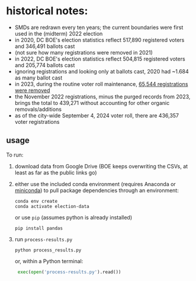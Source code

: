 # historical notes:
- SMDs are redrawn every ten years; the current boundaries were first used in the (midterm) 2022 election
- in 2020, DC BOE's election statistics reflect 517,890 registered voters and 346,491 ballots cast
- (not sure how many registrations were removed in 2021)
- in 2022, DC BOE's election statistics reflect 504,815 registered voters and 205,774 ballots cast
- ignoring registrations and looking only at ballots cast, 2020 had ~1.684 as many ballot cast
- in 2023, during the routine voter roll maintenance, [65,544 registrations were removed](https://dcboe.org/data,-maps,-forms/voter-registration-list-maintenance)
- the November 2022 registrations, minus the purged records from 2023, brings the total to 439,271 without accounting for other organic removals/additions
- as of the city-wide September 4, 2024 voter roll, there are 436,357 voter registrations

## usage
To run:
1. download data from Google Drive (BOE keeps overwriting the CSVs, at least as far as the public links go)
2. either use the included conda environment (requires Anaconda or [miniconda](https://docs.conda.io/en/latest/miniconda.html)) to pull package dependencies through an environment:

   ```shell
   conda env create
   conda activate election-data
   ```

   or use `pip` (assumes python is already installed)

   ```shell
   pip install pandas
   ```

3. run `process-results.py`

   ```shell
   python process_results.py
   ```
   
   or, within a Python terminal:

   ```python
    exec(open('process-results.py').read())
    ```

